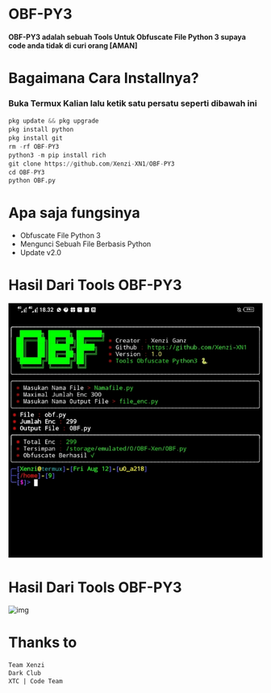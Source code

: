# OBF-PY3

#### OBF-PY3 adalah sebuah Tools Untuk Obfuscate File Python 3 supaya code anda tidak di curi orang [AMAN]

# Bagaimana Cara Installnya?
### Buka Termux Kalian lalu ketik satu persatu seperti dibawah ini
```python
pkg update && pkg upgrade
pkg install python
pkg install git
rm -rf OBF-PY3
python3 -m pip install rich
git clone https://github.com/Xenzi-XN1/OBF-PY3
cd OBF-PY3
python OBF.py
```

# Apa saja fungsinya
+ Obfuscate File Python 3
+ Mengunci Sebuah File Berbasis Python
+ Update v2.0

# Hasil Dari Tools OBF-PY3
![img](https://github.com/Xenzi-XN1/OBF-PY3/blob/main/IMG_20220812_192710.jpg)
# Hasil Dari Tools OBF-PY3
![img]()

# Thanks to
```
Team Xenzi
Dark Club
XTC | Code Team
```
